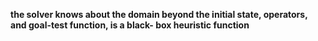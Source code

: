 **the solver knows about the domain beyond the initial state, operators, and goal-test function, is a black- box heuristic function**
